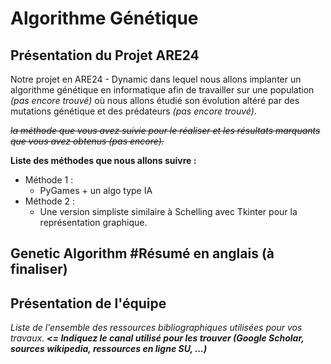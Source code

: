 # Algorithme Génétique

 ## Présentation du Projet ARE24 
 
Notre projet en ARE24 - Dynamic dans lequel nous allons implanter un algorithme génétique en informatique afin de travailler sur une population _(pas encore trouvé)_ où nous allons étudié son évolution altéré par des mutations génétique et des prédateurs _(pas encore trouvé)_. 

_~~la méthode que vous avez suivie pour le réaliser et les résultats marquants que vous avez obtenus (pas encore).~~_

**Liste des méthodes que nous allons suivre :**
- Méthode 1 :
  - PyGames + un algo type IA
- Méthode 2 :
  - Une version simpliste similaire à Schelling avec Tkinter pour la représentation graphique.

## Genetic Algorithm #Résumé en anglais (à finaliser)

## Présentation de l'équipe


_Liste de l'ensemble des ressources bibliographiques utilisées pour vos travaux. **<= Indiquez le canal utilisé pour les trouver (Google Scholar, sources wikipedia, ressources en ligne SU, ...)**_
